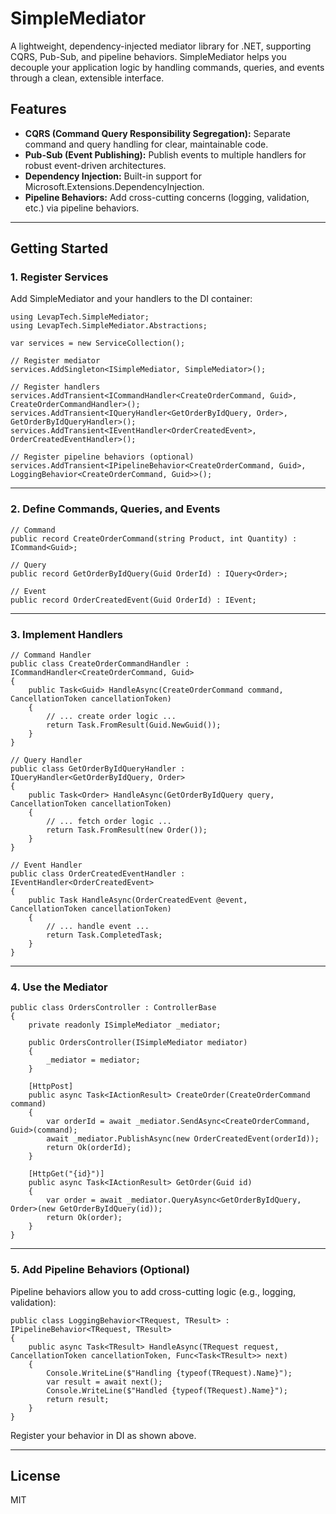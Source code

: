 # SimpleMediator

A lightweight, dependency-injected mediator library for .NET, supporting CQRS, Pub-Sub, and pipeline behaviors. SimpleMediator helps you decouple your application logic by handling commands, queries, and events through a clean, extensible interface.

## Features

- **CQRS (Command Query Responsibility Segregation):** Separate command and query handling for clear, maintainable code.
- **Pub-Sub (Event Publishing):** Publish events to multiple handlers for robust event-driven architectures.
- **Dependency Injection:** Built-in support for Microsoft.Extensions.DependencyInjection.
- **Pipeline Behaviors:** Add cross-cutting concerns (logging, validation, etc.) via pipeline behaviors.

---

## Getting Started

### 1. Register Services

Add SimpleMediator and your handlers to the DI container:


```
using LevapTech.SimpleMediator;
using LevapTech.SimpleMediator.Abstractions;

var services = new ServiceCollection();

// Register mediator
services.AddSingleton<ISimpleMediator, SimpleMediator>();

// Register handlers
services.AddTransient<ICommandHandler<CreateOrderCommand, Guid>, CreateOrderCommandHandler>();
services.AddTransient<IQueryHandler<GetOrderByIdQuery, Order>, GetOrderByIdQueryHandler>();
services.AddTransient<IEventHandler<OrderCreatedEvent>, OrderCreatedEventHandler>();

// Register pipeline behaviors (optional)
services.AddTransient<IPipelineBehavior<CreateOrderCommand, Guid>, LoggingBehavior<CreateOrderCommand, Guid>>();

```

---

### 2. Define Commands, Queries, and Events


```
// Command
public record CreateOrderCommand(string Product, int Quantity) : ICommand<Guid>;

// Query
public record GetOrderByIdQuery(Guid OrderId) : IQuery<Order>;

// Event
public record OrderCreatedEvent(Guid OrderId) : IEvent;

```

---

### 3. Implement Handlers


```
// Command Handler
public class CreateOrderCommandHandler : ICommandHandler<CreateOrderCommand, Guid>
{
    public Task<Guid> HandleAsync(CreateOrderCommand command, CancellationToken cancellationToken)
    {
        // ... create order logic ...
        return Task.FromResult(Guid.NewGuid());
    }
}

// Query Handler
public class GetOrderByIdQueryHandler : IQueryHandler<GetOrderByIdQuery, Order>
{
    public Task<Order> HandleAsync(GetOrderByIdQuery query, CancellationToken cancellationToken)
    {
        // ... fetch order logic ...
        return Task.FromResult(new Order());
    }
}

// Event Handler
public class OrderCreatedEventHandler : IEventHandler<OrderCreatedEvent>
{
    public Task HandleAsync(OrderCreatedEvent @event, CancellationToken cancellationToken)
    {
        // ... handle event ...
        return Task.CompletedTask;
    }
}

```

---

### 4. Use the Mediator


```
public class OrdersController : ControllerBase
{
    private readonly ISimpleMediator _mediator;

    public OrdersController(ISimpleMediator mediator)
    {
        _mediator = mediator;
    }

    [HttpPost]
    public async Task<IActionResult> CreateOrder(CreateOrderCommand command)
    {
        var orderId = await _mediator.SendAsync<CreateOrderCommand, Guid>(command);
        await _mediator.PublishAsync(new OrderCreatedEvent(orderId));
        return Ok(orderId);
    }

    [HttpGet("{id}")]
    public async Task<IActionResult> GetOrder(Guid id)
    {
        var order = await _mediator.QueryAsync<GetOrderByIdQuery, Order>(new GetOrderByIdQuery(id));
        return Ok(order);
    }
}

```

---

### 5. Add Pipeline Behaviors (Optional)

Pipeline behaviors allow you to add cross-cutting logic (e.g., logging, validation):


```
public class LoggingBehavior<TRequest, TResult> : IPipelineBehavior<TRequest, TResult>
{
    public async Task<TResult> HandleAsync(TRequest request, CancellationToken cancellationToken, Func<Task<TResult>> next)
    {
        Console.WriteLine($"Handling {typeof(TRequest).Name}");
        var result = await next();
        Console.WriteLine($"Handled {typeof(TRequest).Name}");
        return result;
    }
}

```

Register your behavior in DI as shown above.

---

## License

MIT
